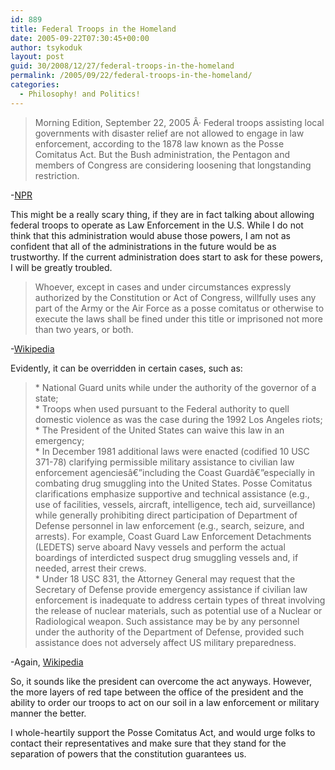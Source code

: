 ```yaml
---
id: 889
title: Federal Troops in the Homeland
date: 2005-09-22T07:30:45+00:00
author: tsykoduk
layout: post
guid: 30/2008/12/27/federal-troops-in-the-homeland
permalink: /2005/09/22/federal-troops-in-the-homeland/
categories:
  - Philosophy! and Politics!
---
```

<blockquote>Morning Edition, September 22, 2005 Â· Federal troops assisting local governments with disaster relief are not allowed to engage in law enforcement, according to the 1878 law known as the Posse Comitatus Act. But the Bush administration, the Pentagon and members of Congress are considering loosening that longstanding restriction.</blockquote>

-<a href="http://www.npr.org/templates/story/story.php?storyId=4858832"><span class="caps">NPR</span></a>


This might be a really scary thing, if they are in fact talking about allowing federal troops to operate as Law Enforcement in the U.S. While I do not think that this administration would abuse those powers, I am not as confident that all of the administrations in the future would be as trustworthy. If the current administration does start to ask for these powers, I will be greatly troubled.


<blockquote> Whoever, except in cases and under circumstances expressly authorized by the Constitution or Act of Congress, willfully uses any part of the Army or the Air Force as a posse comitatus or otherwise to execute the laws shall be fined under this title or imprisoned not more than two years, or both.</blockquote>

-<a href="http://en.wikipedia.org/wiki/Posse_Comitatus_Act">Wikipedia</a>


Evidently, it can be overridden in certain cases, such as:


<blockquote>    * National Guard units while under the authority of the governor of a state;<br />
    * Troops when used pursuant to the Federal authority to quell domestic violence as was the case during the 1992 Los Angeles riots;<br />
    * The President of the United States can waive this law in an emergency;<br />
    * In December 1981 additional laws were enacted (codified 10 <span class="caps">USC 371</span>-78) clarifying permissible military assistance to civilian law enforcement agenciesâ€”including the Coast Guardâ€”especially in combating drug smuggling into the United States. Posse Comitatus clarifications emphasize supportive and technical assistance (e.g., use of facilities, vessels, aircraft, intelligence, tech aid, surveillance) while generally prohibiting direct participation of Department of Defense personnel in law enforcement (e.g., search, seizure, and arrests). For example, Coast Guard Law Enforcement Detachments (LEDETS) serve aboard Navy vessels and perform the actual boardings of interdicted suspect drug smuggling vessels and, if needed, arrest their crews.<br />
    * Under 18 <span class="caps">USC 831</span>, the Attorney General may request that the Secretary of Defense provide emergency assistance if civilian law enforcement is inadequate to address certain types of threat involving the release of nuclear materials, such as potential use of a Nuclear or Radiological weapon. Such assistance may be by any personnel under the authority of the Department of Defense, provided such assistance does not adversely affect US military preparedness.</blockquote>

-Again, <a href="http://en.wikipedia.org/wiki/Posse_Comitatus_Act">Wikipedia</a>


So, it sounds like the president can overcome the act anyways. However, the more layers of red tape between the office of the president and the ability to order our troops to act on our soil in a law enforcement or military manner the better.


I whole-heartily support the Posse Comitatus Act, and would urge folks to contact their representatives and make sure that they stand for the separation of powers that the constitution guarantees us.
